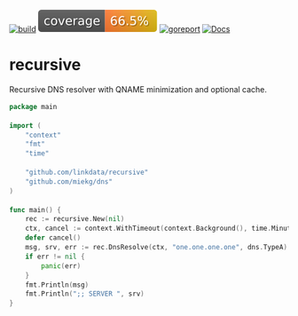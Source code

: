 [![build](https://github.com/linkdata/recursive/actions/workflows/build.yml/badge.svg)](https://github.com/linkdata/recursive/actions/workflows/build.yml)
[![coverage](https://github.com/linkdata/recursive/blob/coverage/main/badge.svg)](https://htmlpreview.github.io/?https://github.com/linkdata/recursive/blob/coverage/main/report.html)
[![goreport](https://goreportcard.com/badge/github.com/linkdata/recursive)](https://goreportcard.com/report/github.com/linkdata/recursive)
[![Docs](https://godoc.org/github.com/linkdata/recursive?status.svg)](https://godoc.org/github.com/linkdata/recursive)

# recursive

Recursive DNS resolver with QNAME minimization and optional cache.

```go
package main

import (
	"context"
	"fmt"
	"time"

	"github.com/linkdata/recursive"
	"github.com/miekg/dns"
)

func main() {
	rec := recursive.New(nil)
	ctx, cancel := context.WithTimeout(context.Background(), time.Minute)
	defer cancel()
	msg, srv, err := rec.DnsResolve(ctx, "one.one.one.one", dns.TypeA)
	if err != nil {
		panic(err)
	}
	fmt.Println(msg)
    fmt.Println(";; SERVER ", srv)
}

```
